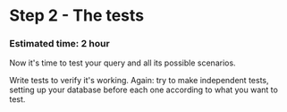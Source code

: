 # Step 2 - The tests
### Estimated time: 2 hour

Now it's time to test your query and all its possible scenarios.

Write tests to verify it's working. Again: try to make independent tests, setting up your database before each one according to what you want to test.

